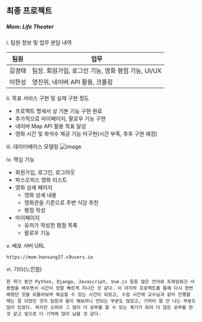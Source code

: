##  최종 프로젝트
##### Mom: Life Theater


i. 팀원 정보 및 업무 분담 내역

| 팀원 | 업무 |
|------|------|
| 김경태 | 팀장. 회원가입, 로그인 기능, 영화 평점 기능, UI/UX |
| 이한성 | 영진위, 네이버 API 활용, 크롤링 |

ii. 목표 서비스 구현 및 실제 구현 정도
- 프로젝트 명세서 상 기본 기능 구현 완료
- 추가적으로 마이페이지, 팔로우 기능 구현
- 네이버 Map API 활용 목표 달성
- 영화 시간 및 좌석수 제공 기능 미구현(시간 부족, 추후 구현 예정)

iii. 데이터베이스 모델링
![image](https://user-images.githubusercontent.com/30791915/57836633-1a680780-77fc-11e9-80a6-ff4ce6c2c9f1.png)

iv. 핵심 기능

- 회원가입, 로그인, 로그아웃
- 박스오피스 영화 리스트
- 영화 상세 페이지
	- 영화 상세 내용
	- 영화관을 기준으로 주변 식당 추천
	- 평점 작성
- 마이페이지
	- 유저가 작성한 평점 목록
	- 팔로우 기능

v. 배포 서버 URL
``` 
https://mom-hansung27.c9users.io
```
vi. 기타(느낀점)

```
한 학기 동안 Python, Django, Javascript, Vue.js 등등 많은 언어와 프레임워크 사용법을 배우면서 시간이 정말 빠르게 지나간 것 같다. 이 마지막 프로젝트를 통해 다시 한번 배웠던 것을 되돌아보며 복습할 수 있는 시간이 되었고, 수업 시간에 교수님과 같이 진행할 때는 잘 되었던 것이 팀원과 둘이 해보려니 안되는 부분도 많았고, 기억이 잘 안 나는 부분도 많이 있었다. 하지만 오히려 그 점이 더 공부를 할 수 있는 계기가 되어 더 많은 공부를 한 것 같고 앞으로 더 기억에 많이 남을 것 같다. 
```

